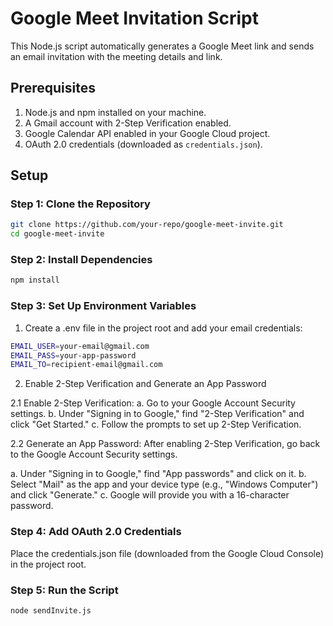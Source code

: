 # Google Meet Invitation Script

This Node.js script automatically generates a Google Meet link and sends an email invitation with the meeting details and link.

## Prerequisites

1. Node.js and npm installed on your machine.
2. A Gmail account with 2-Step Verification enabled.
3. Google Calendar API enabled in your Google Cloud project.
4. OAuth 2.0 credentials (downloaded as `credentials.json`).

## Setup

### Step 1: Clone the Repository

```bash
git clone https://github.com/your-repo/google-meet-invite.git
cd google-meet-invite
```

### Step 2: Install Dependencies

```bash
npm install
```

### Step 3: Set Up Environment Variables
1. Create a .env file in the project root and add your email credentials:
    
```bash
EMAIL_USER=your-email@gmail.com
EMAIL_PASS=your-app-password
EMAIL_TO=recipient-email@gmail.com
```

2. Enable 2-Step Verification and Generate an App Password

2.1 Enable 2-Step Verification:
a. Go to your Google Account Security settings.
b. Under "Signing in to Google," find "2-Step Verification" and click "Get Started."
c. Follow the prompts to set up 2-Step Verification.

2.2 Generate an App Password:
After enabling 2-Step Verification, go back to the Google Account Security settings.

a. Under "Signing in to Google," find "App passwords" and click on it.
b. Select "Mail" as the app and your device type (e.g., "Windows Computer") and click "Generate."
c. Google will provide you with a 16-character password.

### Step 4: Add OAuth 2.0 Credentials
Place the credentials.json file (downloaded from the Google Cloud Console) in the project root.

### Step 5: Run the Script

```bash
node sendInvite.js
```

